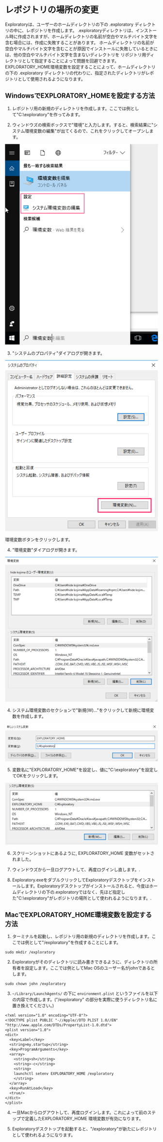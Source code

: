 # レポジトリの場所の変更

Exploratoryは、ユーザーのホームディレクトリの下の .exploratory ディレクトリの中に、レポジトリを作成します。
.exploratoryディレクトリは、インストール時に作成されますが、ホームディレクトリの名前が空白やマルチバイト文字を含む場合には、作成に失敗することがあります。
ホームディレクトリの名前が空白やマルチバイト文字を含むことが原因でインストールに失敗しているときには、他の空白やマルチバイト文字を含まないディレクトリを
リポジトリ用ディレクトリとして指定することによって問題を回避できます。
EXPLORATORY_HOME環境変数を設定することによって、ホームディレクトリの下の .exploratory ディレクトリの代わりに、指定されたディレクトリがレポジトリとして使用されるようになります。

## WindowsでEXPLORATORY_HOMEを設定する方法

1. レポジトリ用の新規のディレクトリを作成します。ここでは例として"C:\exploratory"を作ってみます。

2. ウィンドウズの検索ボックスで"環境"と入力します。すると、検索結果に"システム環境変数の編集"が出てくるので、これをクリックしてオープンします。

  ![](images/exploratory_home_win_1-ja.png)

3. "システムのプロパティ"ダイアログが開きます。

  ![](images/exploratory_home_win_2-1-ja.png)

  環境変数ボタンをクリックします。

4. "環境変数"ダイアログが開きます。

  ![](images/exploratory_home_win_2-ja.png)

4. システム環境変数のセクションで"新規(W)..."をクリックして新規に環境変数を作成します。

  ![](images/exploratory_home_win_3-ja.png)

5. 変数名に"EXPLORATORY_HOME"を設定し、値に"C:\exploratory"を設定してOKをクリックします。

  ![](images/exploratory_home_win_4-ja.png)

6. スクリーンショットにあるように, EXPLORATORY_HOME 変数がセットされました。

7. ウィンドウズから一旦ログアウトして、再度ログインし直します。.

8. Exploratory.exeをダブルクリックしてExploratoryデスクトップをインストールします。Exploratoryデスクトップがインストールされると、今度はホームディレクトリの下の.exploratoryではなく、先ほど指定した"C:\exploratory"がレポジトリの場所として使われるようになります。.

## MacでEXPLORATORY_HOME環境変数を設定する方法

1. ターミナルを起動し、レポジトリ用の新規のディレクトリを作成します。ここでは例として"/exploratory"を作成することにします。
```
sudo mkdir /exploratory
```

2. Exploratoryがそのディレクトリに読み書きできるように、ディレクトリの所有者を設定します。ここでは例としてMac OSのユーザー名がjohnであるとします。
```
sudo chown john /exploratory
```

3. `~/Library/LaunchAgents/` の下に `environment.plist` というファイルを以下の内容で作成します。("/exploratory" の部分を実際に使うディレクトリ名に置き換えてください。)
```
<?xml version="1.0" encoding="UTF-8"?>
<!DOCTYPE plist PUBLIC "-//Apple//DTD PLIST 1.0//EN" "http://www.apple.com/DTDs/PropertyList-1.0.dtd">
<plist version="1.0">
<dict>
  <key>Label</key>
  <string>my.startup</string>
  <key>ProgramArguments</key>
  <array>
    <string>sh</string>
    <string>-c</string>
    <string>
    launchctl setenv EXPLORATORY_HOME /exploratory
    </string>
  </array>
  <key>RunAtLoad</key>
  <true/>
</dict>
</plist>
```

4. 一旦Macからログアウトして、再度ログインします。これによって前のステップで定義したEXPLORATORY_HOME 環境変数が有効になります。

5. Exploratoryデスクトップを起動すると、"/exploratory"が新たにレポジトリとして使われるようになります。
